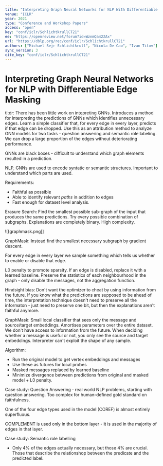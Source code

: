 ```yaml
---
title: "Interpreting Graph Neural Networks for NLP With Differentiable Edge Masking."
venue: "ICLR"
year: 2021
type: "Conference and Workshop Papers"
access: "open"
key: "conf/iclr/SchlichtkrullCT21"
ee: "https://openreview.net/forum?id=WznmQa42ZAx"
url: "https://dblp.org/rec/conf/iclr/SchlichtkrullCT21"
authors: ["Michael Sejr Schlichtkrull", "Nicola De Cao", "Ivan Titov"]
sync_version: 3
cite_key: "conf/iclr/SchlichtkrullCT21"
---
```

# Interpreting Graph Neural Networks for NLP with Differentiable Edge Masking

tl;dr: There has been little work on intepreting GNNs. Introduces a method for interpreting the predictions of GNNs which identifies unnecessary edges. Learn a simple classifier that, for every edge in every layer, predicts if that edge can be dropped. Use this as an attribution method to analyze GNN models for two tasks - question answering and semantic role labeling. We can drop a large proportion of the edges without deteriorating performance.

GNNs are black boxes - difficult to understand which graph elements resulted in a prediction.

NLP, GNNs are used to encode syntatic or semantic structures. Important to understand which parts are used.

Requirements:
 - Faithful as possible
 - Able to identify relevant *paths* in addition to edges
 - Fast enough for dataset level analysis.


Erasure Search: Find the smallest possible sub-graph of the input that produces the same predictions. Try every possible combination of subgraphs. Explanations are completely binary. High complexity.

![[graphmask.png]]

GraphMask: Instead find the smallest necessary subgraph by gradient descent.

For every edge in every layer we sample something which tells us whether to enable or disable that edge.

L0 penalty to promote sparsity. If an edge is disabled, replace it with a learned baseline. Preserve the statistics of each neighbourhood in the graph - only disable the messages, not the aggregation function.

Hindsight bias: Don't want the optimizer to cheat by using information from the future. If you know what the predictions are supposed to be ahead of time, the interpretation technique doesn't need to preserve all the informaton - just need to preserve one bit, but then the explanations aren't faithful anymore.

GraphMask: Small local classifier that sees only the message and source/target embeddings. Amortises parameters over the entire dataset. We don't have access to information from the future. When deciding whether a message is useful or not, you only see the source and target embeddings. Interpreter can't exploit the shape of any sample.

Algorithm:

 - Run the original model to get vertex embeddings and messages
 - Use these as futures for local probes
 - Masked messages replaced by learned baseline
 - Minimize divergence between predictions from original and masked model + L0 penalty.

Case study: Question Answering - real world NLP problems, starting with question answering. Too complex for human-defined gold standard on faithfulness.

One of the four edge types used in the model (COREF) is almost entirely superfluous.

COMPLEMENT is used only in the bottom layer - it is used in the majority of edges in that layer.

Case study: Semantic role labelling

 - Only 4% of the edges actually necessary, but those 4% are crucial. Those that describe the relationshop between the predicate and the predicted label.